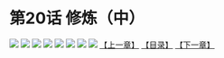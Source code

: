 # 第20话 修炼（中）
![](https://mhpic.xiaomingtaiji.net/comic/D/斗破苍穹拆分版/20话/1.jpg-zymk.middle.webp)
![](https://mhpic.xiaomingtaiji.net/comic/D/斗破苍穹拆分版/20话/2.jpg-zymk.middle.webp)
![](https://mhpic.xiaomingtaiji.net/comic/D/斗破苍穹拆分版/20话/3.jpg-zymk.middle.webp)
![](https://mhpic.xiaomingtaiji.net/comic/D/斗破苍穹拆分版/20话/4.jpg-zymk.middle.webp)
![](https://mhpic.xiaomingtaiji.net/comic/D/斗破苍穹拆分版/20话/5.jpg-zymk.middle.webp)
![](https://mhpic.xiaomingtaiji.net/comic/D/斗破苍穹拆分版/20话/6.jpg-zymk.middle.webp)
![](https://mhpic.xiaomingtaiji.net/comic/D/斗破苍穹拆分版/20话/7.jpg-zymk.middle.webp)
![](https://mhpic.xiaomingtaiji.net/comic/D/斗破苍穹拆分版/20话/8.jpg-zymk.middle.webp)
[【上一章】](./19.md)
[【目录】](./README.md)
[【下一章】](./21.md)
